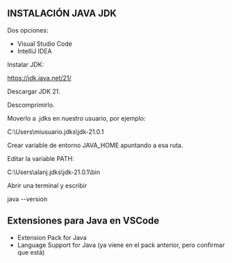 
## INSTALACIÓN JAVA JDK

Dos opciones:

* Visual Studio Code
* IntelliJ IDEA

Instalar JDK:

https://jdk.java.net/21/

Descargar JDK 21.

Descomprimirlo.

Moverlo a .jdks en nuestro usuario, por ejemplo:

C:\Users\miusuario\.jdks\jdk-21.0.1

Crear variable de entorno JAVA_HOME apuntando a esa ruta.

Editar la variable PATH:

C:\Users\alanj\.jdks\jdk-21.0.1\bin

Abrir una terminal y escribir 

java --version



## Extensiones para Java en VSCode

- Extension Pack for Java
- Language Support for Java (ya viene en el pack anterior, pero confirmar que está)



